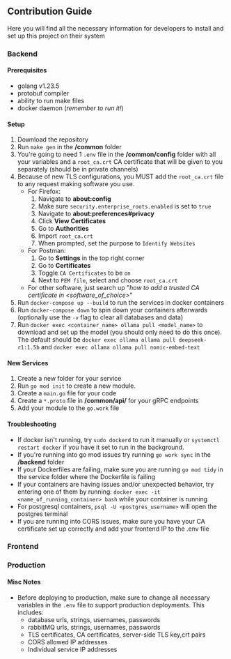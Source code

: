 ## Contribution Guide

Here you will find all the necessary information for developers to install and set up this project on their system

### Backend

#### Prerequisites

- golang v1.23.5
- protobuf compiler
- ability to run make files
- docker daemon (_remember to run it!_)

#### Setup

1. Download the repository
2. Run `make gen` in the **/common** folder
3. You're going to need 1 `.env` file in the **/common/config** folder with all your variables and a `root_ca.crt` CA certificate that will be given to you separately (should be in private channels)
4. Because of new TLS configurations, you MUST add the `root_ca.crt` file to any request making software you use.
   - For Firefox:
     1. Navigate to **about:config**
     2. Make sure `security.enterprise_roots.enabled` is set to `true`
     3. Navigate to **about:preferences#privacy**
     4. Click **View Certificates**
     5. Go to **Authorities**
     6. Import `root_ca.crt`
     7. When prompted, set the purpose to `Identify Websites`
   - For Postman:
     1. Go to **Settings** in the top right corner
     2. Go to **Certificates**
     3. Toggle `CA Certificates` to be `on`
     4. Next to `PEM file`, select and choose `root_ca.crt`
   - For other software, just search up "*how to add a trusted CA certificate in <software_of_choice>*"
5. Run `docker-compose up --build` to run the services in docker containers
6. Run `docker-compose down` to spin down your containers afterwards (optionally use the `-v` flag to clear all databases and data)
7. Run `docker exec <container_name> ollama pull <model_name>` to download and set up the model (you should only need to do this once). The default should be `docker exec ollama ollama pull deepseek-r1:1.5b` and `docker exec ollama ollama pull nomic-embed-text`

#### New Services

1. Create a new folder for your service
2. Run `go mod init` to create a new module.
3. Create a `main.go` file for your code
4. Create a `*.proto` file in **/common/api/** for your gRPC endpoints
5. Add your module to the `go.work` file

#### Troubleshooting

- If docker isn't running, try `sudo dockerd` to run it manually or `systemctl restart docker` if you have it set to run in the background.
- If you're running into go mod issues try running `go work sync` in the **/backend** folder
- If your Dockerfiles are failing, make sure you are running `go mod tidy` in the service folder where the Dockerfile is failing
- If your containers are having issues and/or unexpected behavior, try entering one of them by running:
  `docker exec -it <name_of_running_container> bash` while your container is running
- For postgresql containers, `psql -U <postgres_username>` will open the postgres terminal
- If you are running into CORS issues, make sure you have your CA certificate set up correctly and add your frontend IP to the .env file


### Frontend

### Production
#### Misc Notes
- Before deploying to production, make sure to change all necessary variables in the `.env` file to support production deployments. This includes:
  - database urls, strings, usernames, passwords
  - rabbitMQ urls, strings, usernames, passwords
  - TLS certificates, CA certificates, server-side TLS key,crt pairs
  - CORS allowed IP addresses
  - Individual service IP addresses
